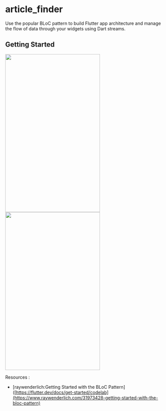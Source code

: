 # article_finder

Use the popular BLoC pattern to build Flutter app architecture and manage the flow of data through your widgets using Dart streams.

## Getting Started


<img src="https://koenig-media.raywenderlich.com/uploads/2022/03/article-list-screen-1.gif" width="300" height="500" />


<img src="https://koenig-media.raywenderlich.com/uploads/2022/03/refresh-detail.gif" width="300" height="500" />


Resources :

- [raywenderlich:Getting Started with the BLoC Pattern]([https://flutter.dev/docs/get-started/codelab](https://www.raywenderlich.com/31973428-getting-started-with-the-bloc-pattern)

